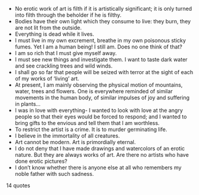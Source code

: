  - No erotic work of art is filth if it is artistically significant; it is only turned into filth through the beholder if he is filthy.
 - Bodies have their own light which they consume to live: they burn, they are not lit from the outside.
 - Everything is dead while it lives.
 - I must live in my own excrement, breathe in my own poisonous sticky fumes. Yet I am a human being! I still am. Does no one think of that?
 - I am so rich that I must give myself away.
 - I must see new things and investigate them. I want to taste dark water and see crackling trees and wild winds.
 - I shall go so far that people will be seized with terror at the sight of each of my works of ‘living’ art.
 - At present, I am mainly observing the physical motion of mountains, water, trees and flowers. One is everywhere reminded of similar movements in the human body, of similar impulses of joy and suffering in plants...
 - I was in love with everything- I wanted to look with love at the angry people so that their eyes would be forced to respond; and I wanted to bring gifts to the envious and tell them that I am worthless.
 - To restrict the artist is a crime. It is to murder germinating life.
 - I believe in the immortality of all creatures.
 - Art cannot be modern. Art is primordially eternal.
 - I do not deny that I have made drawings and watercolors of an erotic nature. But they are always works of art. Are there no artists who have done erotic pictures?
 - I don’t know whether there is anyone else at all who remembers my noble father with such sadness.

14 quotes